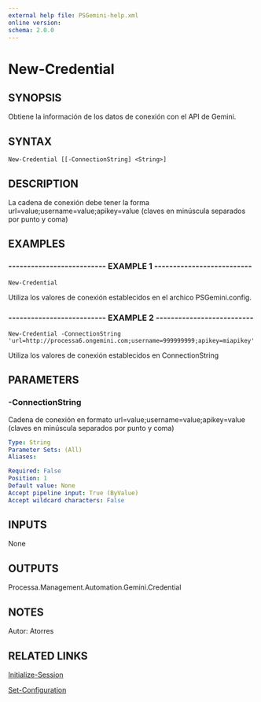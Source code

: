 ```yaml
---
external help file: PSGemini-help.xml
online version: 
schema: 2.0.0
---
```


# New-Credential

## SYNOPSIS
Obtiene la información de los datos de conexión con el API de Gemini.

## SYNTAX

```
New-Credential [[-ConnectionString] <String>]
```

## DESCRIPTION
La cadena de conexión debe tener la forma url=value;username=value;apikey=value (claves en minúscula separados por punto y coma)

## EXAMPLES

### -------------------------- EXAMPLE 1 --------------------------
```
New-Credential
```

Utiliza los valores de conexión establecidos en el archico PSGemini.config.

### -------------------------- EXAMPLE 2 --------------------------
```
New-Credential -ConnectionString 'url=http://processa6.ongemini.com;username=999999999;apikey=miapikey'
```

Utiliza los valores de conexión establecidos en ConnectionString

## PARAMETERS

### -ConnectionString
Cadena de conexión en formato url=value;username=value;apikey=value (claves en minúscula separados por punto y coma)

```yaml
Type: String
Parameter Sets: (All)
Aliases: 

Required: False
Position: 1
Default value: None
Accept pipeline input: True (ByValue)
Accept wildcard characters: False
```

## INPUTS

None

## OUTPUTS

Processa.Management.Automation.Gemini.Credential

## NOTES
Autor: Atorres

## RELATED LINKS

[Initialize-Session](Initialize-Session.md)

[Set-Configuration](Set-Configuration.md)

